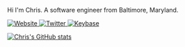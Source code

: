 <!--
**chris-sul/chris-sul** is a ✨ _special_ ✨ repository because its `README.md` (this file) appears on your GitHub profile.

Here are some ideas to get you started:

- 🔭 I’m currently working on ...
- 🌱 I’m currently learning ...
- 👯 I’m looking to collaborate on ...
- 🤔 I’m looking for help with ...
- 💬 Ask me about ...
- 📫 How to reach me: ...
- 😄 Pronouns: ...
- ⚡ Fun fact: ...
-->

Hi I'm Chris. A software engineer from Baltimore, Maryland.

<p>
    <a href="https://chrissul.com" target="_blank">
        <img class="tech-icon" alt="Website" src="https://img.shields.io/badge/Website-%2312100E.svg?&style=for-the-badge" />
    </a>
    <a href="https://twitter.com/_chrissul" target="_blank">
        <img class="tech-icon" alt="Twitter" src="https://img.shields.io/badge/twitter-%231DA1F2.svg?&style=for-the-badge&logo=twitter&logoColor=white" />
    </a>
    <a href="https://keybase.io/chrissul" target="_blank">
        <img class="tech-icon" alt="Keybase" src="https://img.shields.io/badge/keybase-F05032.svg?&style=for-the-badge&logo=keybase&logoColor=white" />
    </a>
</p>

[![Chris's GitHub stats](https://github-readme-stats.vercel.app/api?username=chris-sul&count_private=true&show_icons=true&theme=prussian)](https://github.com/chris-sul)